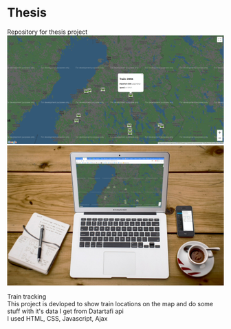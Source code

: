 # Thesis
 Repository for thesis project
![Prototype](Prototype.png)
![On a laptop](OnALaptop.png)
<p>Train tracking <br/>
This project is devloped to show train locations on the map and do some stuff with it's data I get from Datartafi api <br/>
I used HTML, CSS, Javascript, Ajax <br/>
